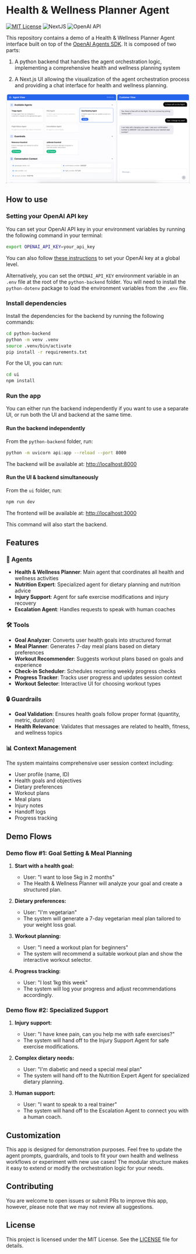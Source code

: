 # Health & Wellness Planner Agent

[![MIT License](https://img.shields.io/badge/License-MIT-green.svg)](LICENSE)
![NextJS](https://img.shields.io/badge/Built_with-NextJS-blue)
![OpenAI API](https://img.shields.io/badge/Powered_by-OpenAI_API-orange)

This repository contains a demo of a Health & Wellness Planner Agent interface built on top of the [OpenAI Agents SDK](https://openai.github.io/openai-agents-python/).
It is composed of two parts:

1. A python backend that handles the agent orchestration logic, implementing a comprehensive health and wellness planning system

2. A Next.js UI allowing the visualization of the agent orchestration process and providing a chat interface for health and wellness planning.

![Demo Screenshot](screenshot.jpg)

## How to use

### Setting your OpenAI API key

You can set your OpenAI API key in your environment variables by running the following command in your terminal:

```bash
export OPENAI_API_KEY=your_api_key
```

You can also follow [these instructions](https://platform.openai.com/docs/libraries#create-and-export-an-api-key) to set your OpenAI key at a global level.

Alternatively, you can set the `OPENAI_API_KEY` environment variable in an `.env` file at the root of the `python-backend` folder. You will need to install the `python-dotenv` package to load the environment variables from the `.env` file.

### Install dependencies

Install the dependencies for the backend by running the following commands:

```bash
cd python-backend
python -m venv .venv
source .venv/bin/activate
pip install -r requirements.txt
```

For the UI, you can run:

```bash
cd ui
npm install
```

### Run the app

You can either run the backend independently if you want to use a separate UI, or run both the UI and backend at the same time.

#### Run the backend independently

From the `python-backend` folder, run:

```bash
python -m uvicorn api:app --reload --port 8000
```

The backend will be available at: [http://localhost:8000](http://localhost:8000)

#### Run the UI & backend simultaneously

From the `ui` folder, run:

```bash
npm run dev
```

The frontend will be available at: [http://localhost:3000](http://localhost:3000)

This command will also start the backend.

## Features

### 🤖 Agents
- **Health & Wellness Planner**: Main agent that coordinates all health and wellness activities
- **Nutrition Expert**: Specialized agent for dietary planning and nutrition advice
- **Injury Support**: Agent for safe exercise modifications and injury recovery
- **Escalation Agent**: Handles requests to speak with human coaches

### 🛠️ Tools
- **Goal Analyzer**: Converts user health goals into structured format
- **Meal Planner**: Generates 7-day meal plans based on dietary preferences
- **Workout Recommender**: Suggests workout plans based on goals and experience
- **Check-in Scheduler**: Schedules recurring weekly progress checks
- **Progress Tracker**: Tracks user progress and updates session context
- **Workout Selector**: Interactive UI for choosing workout types

### 🔒 Guardrails
- **Goal Validation**: Ensures health goals follow proper format (quantity, metric, duration)
- **Health Relevance**: Validates that messages are related to health, fitness, and wellness topics

### 📊 Context Management
The system maintains comprehensive user session context including:
- User profile (name, ID)
- Health goals and objectives
- Dietary preferences
- Workout plans
- Meal plans
- Injury notes
- Handoff logs
- Progress tracking

## Demo Flows

### Demo flow #1: Goal Setting & Meal Planning

1. **Start with a health goal:**
   - User: "I want to lose 5kg in 2 months"
   - The Health & Wellness Planner will analyze your goal and create a structured plan.

2. **Dietary preferences:**
   - User: "I'm vegetarian"
   - The system will generate a 7-day vegetarian meal plan tailored to your weight loss goal.

3. **Workout planning:**
   - User: "I need a workout plan for beginners"
   - The system will recommend a suitable workout plan and show the interactive workout selector.

4. **Progress tracking:**
   - User: "I lost 1kg this week"
   - The system will log your progress and adjust recommendations accordingly.

### Demo flow #2: Specialized Support

1. **Injury support:**
   - User: "I have knee pain, can you help me with safe exercises?"
   - The system will hand off to the Injury Support Agent for safe exercise modifications.

2. **Complex dietary needs:**
   - User: "I'm diabetic and need a special meal plan"
   - The system will hand off to the Nutrition Expert Agent for specialized dietary planning.

3. **Human support:**
   - User: "I want to speak to a real trainer"
   - The system will hand off to the Escalation Agent to connect you with a human coach.

## Customization

This app is designed for demonstration purposes. Feel free to update the agent prompts, guardrails, and tools to fit your own health and wellness workflows or experiment with new use cases! The modular structure makes it easy to extend or modify the orchestration logic for your needs.

## Contributing

You are welcome to open issues or submit PRs to improve this app, however, please note that we may not review all suggestions.

## License

This project is licensed under the MIT License. See the [LICENSE](LICENSE) file for details.
